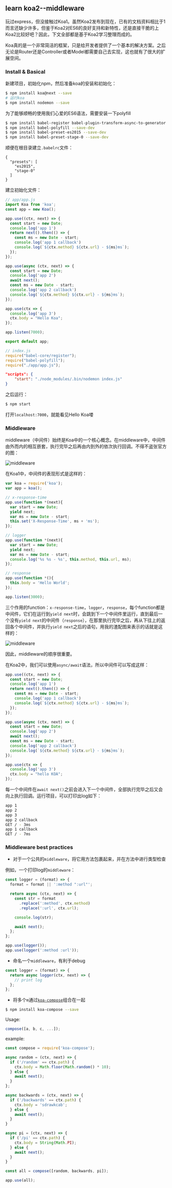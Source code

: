## learn koa2--middleware

玩过express，但没接触过Koa1。虽然Koa2发布到现在，已有的文档资料相比于1而言还缺少许多，但鉴于Koa2对ES6的良好支持和新特性，还是直接干脆的上Koa2比较好吧？因此，下文全部都是基于Koa2学习整理而成的。

Koa真的是一个非常简洁的框架，只是给开发者提供了一个基本的解决方案。之后无论是Router还是Controller或者Model都需要自己去实现，这也就有了很大的扩展空间。

### Install & Basical

新建项目，初始化npm，然后准备koa的安装和初始化：

```bash
$ npm install koa@next --save
# 运行koa
$ npm install nodemon --save
```

为了能够顺畅的使用我们心爱的ES6语法，需要安装一下polyfill

```bash
$ npm install babel-register babel-plugin-transform-async-to-generator --save
$ npm install babel-polyfill --save-dev
$ npm install babel-preset-es2015 --save-dev
$ npm install babel-preset-stage-0 --save-dev
```

顺便在根目录建立`.babelrc`文件：

```
{
  "presets": [
    "es2015",
    "stage-0"
  ]
}
```

建立初始化文件：

```javascript
// app/app.js
import Koa from 'koa';
const app = new Koa();

app.use((ctx, next) => {
  const start = new Date;
  console.log('app 1')
  return next().then(() => {
    const ms = new Date - start;
    console.log('app 1 callback')
    console.log(`${ctx.method} ${ctx.url} - ${ms}ms`);
  });
});

app.use(async (ctx, next) => {
  const start = new Date;
  console.log('app 2')
  await next();
  const ms = new Date - start;
  console.log('app 2 callback')
  console.log(`${ctx.method} ${ctx.url} - ${ms}ms`);
});

app.use(ctx => {
  console.log('app 3')
  ctx.body = "Hello Koa";
});

app.listen(7000);

export default app;
```

```javascript
// index.js
require("babel-core/register");
require("babel-polyfill");
require("./app/app.js");
```

```json
"scripts": {
    "start": "./node_modules/.bin/nodemon index.js"
}
```

之后运行：

```bash
$ npm start
```

打开`localhost:7000`，就能看见Hello Koa喽

### Middleware

middleware（中间件）始终是Koa中的一个核心概念。在middleware中，中间件由外而内的相互嵌套，执行完毕之后再由内到外的依次执行回调。不得不盗张官方的图：

![middleware](../../../image/koa/middleware.png)

在Koa1中，中间件的表现形式是这样的：

```javascript
var koa = require('koa');
var app = koa();

// x-response-time
app.use(function *(next){
  var start = new Date;
  yield next;
  var ms = new Date - start;
  this.set('X-Response-Time', ms + 'ms');
});

// logger
app.use(function *(next){
  var start = new Date;
  yield next;
  var ms = new Date - start;
  console.log('%s %s - %s', this.method, this.url, ms);
});

// response
app.use(function *(){
  this.body = 'Hello World';
});

app.listen(3000);
```

三个作用的function：`x-response-time`，`logger`，`response`，每个function都是中间件，它们在运行到`yield next`时，会跳到下一个中间件里运行，直到最后一个没有`yield next`的中间件（`response`），在那里执行完毕之后，再从下往上的返回各个中间件，并执行`yield next`之后的语句，用我的渣配图来表示的话就是这样的：

![middleware](../../../image/koa/middleware2.png)

因此，middleware的顺序很重要。

在Koa2中，我们可以使用`async/await`语法，所以中间件可以写成这样：

```javascript
app.use((ctx, next) => {
  const start = new Date;
  console.log('app 1')
  return next().then(() => {
    const ms = new Date - start;
    console.log('app 1 callback')
    console.log(`${ctx.method} ${ctx.url} - ${ms}ms`);
  });
});

app.use(async (ctx, next) => {
  const start = new Date;
  console.log('app 2')
  await next();
  const ms = new Date - start;
  console.log('app 2 callback')
  console.log(`${ctx.method} ${ctx.url} - ${ms}ms`);
});

app.use(ctx => {
  console.log('app 3')
  ctx.body = "hello KOA";
});
```

每一个中间件在`await next()`之前会进入下一个中间件，全部执行完毕之后又会向上执行回调。运行项目，可以打印出log如下：

```bash
app 1
app 2
app 3
app 2 callback
GET / - 3ms
app 1 callback
GET / - 7ms
```

### Middleware best practices

- 对于一个公共的`middleware`，将它用方法包裹起来，并在方法中进行类型检查

例如，一个打印log的`middleware`：

```javascript
const logger = (format) => {
  format = format || ':method ":url"';

  return async (ctx, next) => {
    const str = format
      .replace(':method', ctx.method)
      .replace(':url', ctx.url);

    console.log(str);

    await next();
  };
};

app.use(logger());
app.use(logger(':method :url'));
```

- 命名一个`middleware`，有利于debug

```javascript
const logger = (format) => {
  return async logger(ctx, next) => {
    // print log
  };
};
```

- 将多个`m`通过[`koa-compose`](https://github.com/koajs/compose)组合在一起

```bash
$ npm install koa-compose --save
```

Usage:

```javascript
compose([a, b, c, ...]);
```

example:

```javascript
const compose = require('koa-compose');

async random = (ctx, next) => {
  if ('/random' == ctx.path) {
    ctx.body = Math.floor(Math.random() * 10);
  } else {
    await next();
  }
};

async backwards = (ctx, next) => {
  if ('/backwards' == ctx.path) {
    ctx.body = 'sdrawkcab';
  } else {
    await next();
  }
}

async pi = (ctx, next) => {
  if ('/pi' == ctx.path) {
    ctx.body = String(Math.PI);
  } else {
    await next();
  }
}

const all = compose([random, backwards, pi]);

app.use(all);
```
